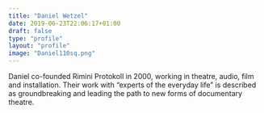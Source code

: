 ```yaml
---
title: "Daniel Wetzel"
date: 2019-06-23T22:06:17+01:00
draft: false
type: "profile"
layout: "profile"
image: "Daniel110sq.png"
---
```

Daniel co-founded Rimini Protokoll in 2000, working in theatre, audio, film and installation. Their work with “experts of the everyday life” is described as groundbreaking and leading the path to new forms of documentary theatre.
<!--more-->
